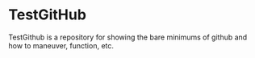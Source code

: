 # TestGitHub

TestGithub is a repository for showing the bare minimums of github and how to maneuver, function, etc.
